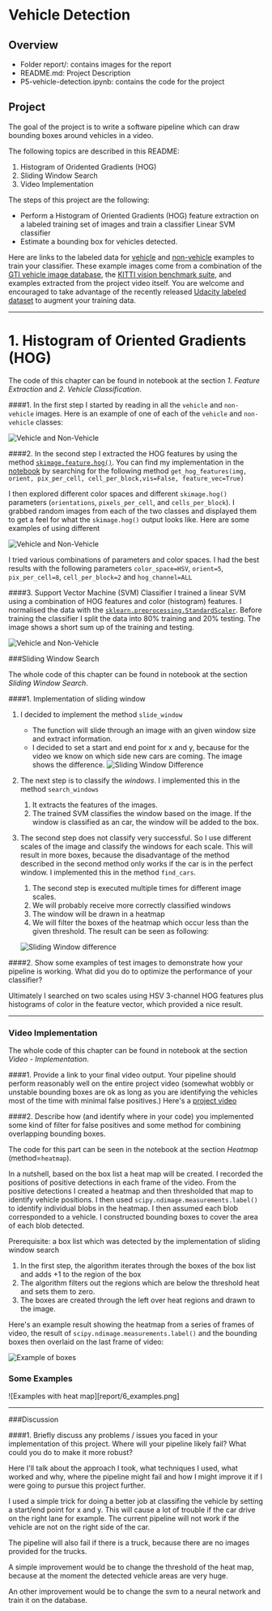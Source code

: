 # Vehicle Detection


## Overview
* Folder report/: contains images for the report
* README.md: Project Description
* P5-vehicle-detection.ipynb: contains the code for the project

## Project
The goal of the project is to write a software pipeline which can draw bounding boxes around vehicles in a video. 


The following topics are described in this README:

1. Histogram of Oridented Gradients (HOG)
2. Sliding Window Search
3. Video Implementation 

The steps of this project are the following:

* Perform a Histogram of Oriented Gradients (HOG) feature extraction on a labeled training set of images and train a classifier Linear SVM classifier
* Estimate a bounding box for vehicles detected.

Here are links to the labeled data for [vehicle](https://s3.amazonaws.com/udacity-sdc/Vehicle_Tracking/vehicles.zip) and [non-vehicle](https://s3.amazonaws.com/udacity-sdc/Vehicle_Tracking/non-vehicles.zip) examples to train your classifier.  These example images come from a combination of the [GTI vehicle image database](http://www.gti.ssr.upm.es/data/Vehicle_database.html), the [KITTI vision benchmark suite](http://www.cvlibs.net/datasets/kitti/), and examples extracted from the project video itself.   You are welcome and encouraged to take advantage of the recently released [Udacity labeled dataset](https://github.com/udacity/self-driving-car/tree/master/annotations) to augment your training data.  


---


# 1. Histogram of Oriented Gradients (HOG)

The code of this chapter can be found in notebook at the section *1. Feature Extraction* and *2. Vehicle Classification*.

####1. In the first step I started by reading in all the `vehicle` and `non-vehicle` images.  Here is an example of one of each of the `vehicle` and `non-vehicle` classes:

![Vehicle and Non-Vehicle](report/1_vehicle_no_vehicle.png)


####2. In the second step I extracted the HOG features by using the method [`skimage.feature.hog()`](http://scikit-image.org/docs/dev/api/skimage.feature.html#skimage.feature.hog). You can find my implementation in the [notebook](P5-vehicle-detection.ipynb) by searching for the following method `get_hog_features(img, orient, pix_per_cell, cell_per_block,vis=False, feature_vec=True)`


I then explored different color spaces and different `skimage.hog()` parameters (`orientations`, `pixels_per_cell`, and `cells_per_block`).  I grabbed random images from each of the two classes and displayed them to get a feel for what the `skimage.hog()` output looks like. Here are some examples of using different 

![Vehicle and Non-Vehicle](report/2_different_hog.png)


I tried various combinations of parameters and color spaces. I had the best results with the following parameters `color_space=HSV`,
`orient=5`, `pix_per_cell=8`, `cell_per_block=2` and `hog_channel=ALL`

####3. Support Vector Machine (SVM) Classifier
I trained a linear SVM using a combination of HOG features and color (histogram) features. I normalised the data with the [`sklearn.preprocessing.StandardScaler`](http://scikit-learn.org/stable/modules/generated/sklearn.preprocessing.StandardScaler.html). Before training the classifier I split the data into 80% training and 20% testing. The image shows a short sum up of the training and testing.

![Vehicle and Non-Vehicle](report/3_svm_sum.png)


###Sliding Window Search

The whole code of this chapter can be found in notebook at the section *Sliding Window Search*.

####1. Implementation of sliding window

1. I decided to implement the method  `slide_window`
    * The function will slide through an image with an given window size and extract information. 
    * I decided to set a start and end point for x and y, because for the video we know on which side new cars are coming. The image shows the difference.
    ![Sliding Window Difference](report/4_sliding_window.png)

2. The next step is to classify the *windows*. I implemented this in the method `search_windows`
    1. It extracts the features of the images.
    2. The trained SVM classifies the window based on the image. If the window is classified as an car, the window will be added to the box.
    
3. The second step does not classify very successful. So I use different scales of the image and classify the windows for each scale. This will result in more boxes, because the disadvantage of the method described in the second method only works if the car is in the perfect window. I implemented this in the method `find_cars`.
    1. The second step is executed multiple times for different image scales. 
    2. We will probably receive more correctly classified windows
    3. The window will be drawn in a heatmap
    4. We will filter the boxes of the heatmap which occur less than the given threshold. The result can be seen as following:

    ![Sliding Window difference](report/5_heat_map.png)

####2. Show some examples of test images to demonstrate how your pipeline is working.  What did you do to optimize the performance of your classifier?

Ultimately I searched on two scales using HSV 3-channel HOG features plus histograms of color in the feature vector, which provided a nice result. 

---

### Video Implementation

The whole code of this chapter can be found in notebook at the section *Video - Implementation*.


####1. Provide a link to your final video output.  Your pipeline should perform reasonably well on the entire project video (somewhat wobbly or unstable bounding boxes are ok as long as you are identifying the vehicles most of the time with minimal false positives.)
Here's a  [project video](https://youtu.be/9jJKFtFYVJI)


####2. Describe how (and identify where in your code) you implemented some kind of filter for false positives and some method for combining overlapping bounding boxes.

The code for this part can be seen in the notebook at the section *Heatmap* (method=`heatmap`). 

In a nutshell, based on the box list a heat map will be created. I recorded the positions of positive detections in each frame of the video.  From the positive detections I created a heatmap and then thresholded that map to identify vehicle positions.  I then used `scipy.ndimage.measurements.label()` to identify individual blobs in the heatmap.  I then assumed each blob corresponded to a vehicle.  I constructed bounding boxes to cover the area of each blob detected.  

Prerequisite: a box list which was detected by the implementation of sliding window search

1. In the first step, the algorithm iterates through the boxes of the box list and adds +1 to the region of the box
2. The algorithm filters out the regions which are below the threshold heat and sets them to zero.
3. The boxes are created through the left over heat regions and drawn to the image.



Here's an example result showing the heatmap from a series of frames of video, the result of `scipy.ndimage.measurements.label()` and the bounding boxes then overlaid on the last frame of video:

![Example of boxes](report/5_example.png)


### Some Examples

![Examples with heat map][report/6_examples.png]


---

###Discussion

####1. Briefly discuss any problems / issues you faced in your implementation of this project.  Where will your pipeline likely fail?  What could you do to make it more robust?

Here I'll talk about the approach I took, what techniques I used, what worked and why, where the pipeline might fail and how I might improve it if I were going to pursue this project further.  

I used a simple trick for doing a better job at classifing the vehicle by setting a start/end point for x and y. This will cause a lot of trouble if the car drive on the right lane for example. The current pipeline will not work if the vehicle are not on the right side of the car. 

The pipeline will also fail if there is a truck, because there are no images provided for the trucks.

A simple improvement would be to change the threshold of the heat map, because at the moment the detected vehicle areas are very huge.

An other improvement would be to change the svm to a neural network and train it on the database.

